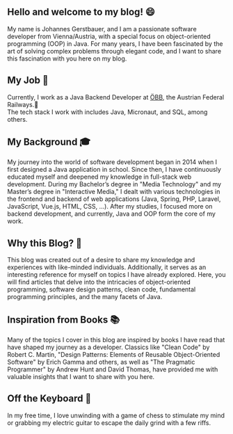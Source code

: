## Hello and welcome to my blog! 😄

My name is Johannes Gerstbauer, and I am a passionate software developer from Vienna/Austria, with a special focus on object-oriented programming (OOP) in Java. For many years, I have been fascinated by the art of solving complex problems through elegant code, and I want to share this fascination with you here on my blog.

## My Job 🚀
Currently, I work as a Java Backend Developer at [ÖBB](https://oebb.at/en), the Austrian Federal Railways.🚆  
The tech stack I work with includes Java, Micronaut, and SQL, among others.

## My Background 🎓
My journey into the world of software development began in 2014 when I first designed a Java application in school. Since then, I have continuously educated myself and deepened my knowledge in full-stack web development. During my Bachelor’s degree in "Media Technology" and my Master’s degree in "Interactive Media," I dealt with various technologies in the frontend and backend of web applications (Java, Spring, PHP, Laravel, JavaScript, Vue.js, HTML, CSS, ...). After my studies, I focused more on backend development, and currently, Java and OOP form the core of my work.

## Why this Blog? 📝
This blog was created out of a desire to share my knowledge and experiences with like-minded individuals. Additionally, it serves as an interesting reference for myself on topics I have already explored. Here, you will find articles that delve into the intricacies of object-oriented programming, software design patterns, clean code, fundamental programming principles, and the many facets of Java.

## Inspiration from Books 📚
Many of the topics I cover in this blog are inspired by books I have read that have shaped my journey as a developer. Classics like "Clean Code" by Robert C. Martin, "Design Patterns: Elements of Reusable Object-Oriented Software" by Erich Gamma and others, as well as "The Pragmatic Programmer" by Andrew Hunt and David Thomas, have provided me with valuable insights that I want to share with you here.

## Off the Keyboard 🎸
In my free time, I love unwinding with a game of chess to stimulate my mind or grabbing my electric guitar to escape the daily grind with a few riffs.
